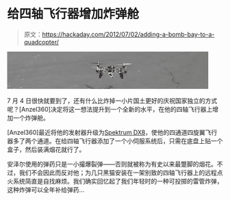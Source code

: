 # 给四轴飞行器增加炸弹舱

> 原文：<https://hackaday.com/2012/07/02/adding-a-bomb-bay-to-a-quadcopter/>

![](img/c8b080b4554726f784fce0eb7570fa69.png "quad")

7 月 4 日很快就要到了，还有什么比炸掉一小片国土更好的庆祝国家独立的方式呢？[Anzel360]决定将这一想法提升到一个全新的水平，在他的四轴飞行器上增加一个炸弹舱。

[Anzel360]最近将他的发射器升级为[Spektrum DX8](http://www.spektrumrc.com/Products/Default.aspx?ProdID=SPM8800)，使他的四通道四旋翼飞行器多了两个通道。在给四轴飞行器添加了一个小伺服系统后，只需在底盘上贴一个盒子，然后装满烟花就行了。

安泽尔使用的弹药只是一小撮爆裂弹——否则就被称为有史以来最蹩脚的烟花。不过，我们不会因此而反对他；为几只黑猫安装在一架别致的四轴飞行器上的远程点火系统简直是自找麻烦。我们确实回忆起了我们年轻时的一种可投掷的雷管炸弹，这种炸弹可以全年补给弹药…